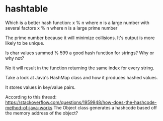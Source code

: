 # hashtable

Which is a better hash function:
x % n where n is a large number with several factors
x % n where n is a large prime number

The prime number because it will minimize collisions. It's output is more likely to be unique.


Is char values summed % 599 a good hash function for strings? Why or why not?

No it will result in the function returning the same index for every string. 

Take a look at Java's HashMap class and how it produces hashed values. 

It stores values in key/value pairs. 

According to this thread: https://stackoverflow.com/questions/1959948/how-does-the-hashcode-method-of-java-works
The Object class generates a hashcode based off the memory address of the object?

